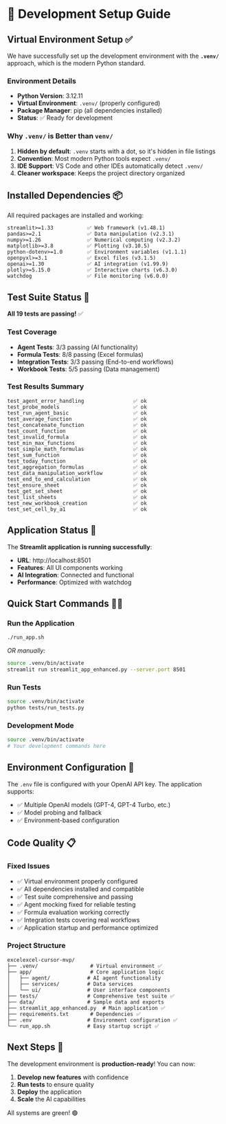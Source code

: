# 🔧 Development Setup Guide

## Virtual Environment Setup ✅

We have successfully set up the development environment with the **`.venv/`** approach, which is the modern Python standard.

### Environment Details
- **Python Version**: 3.12.11
- **Virtual Environment**: `.venv/` (properly configured)
- **Package Manager**: pip (all dependencies installed)
- **Status**: ✅ Ready for development

### Why `.venv/` is Better than `venv/`
1. **Hidden by default**: `.venv` starts with a dot, so it's hidden in file listings
2. **Convention**: Most modern Python tools expect `.venv/`
3. **IDE Support**: VS Code and other IDEs automatically detect `.venv/`
4. **Cleaner workspace**: Keeps the project directory organized

## Installed Dependencies 📦

All required packages are installed and working:

```
streamlit>=1.33           ✅ Web framework (v1.48.1)
pandas>=2.1               ✅ Data manipulation (v2.3.1)
numpy>=1.26               ✅ Numerical computing (v2.3.2)
matplotlib>=3.8           ✅ Plotting (v3.10.5)
python-dotenv>=1.0        ✅ Environment variables (v1.1.1)
openpyxl>=3.1             ✅ Excel files (v3.1.5)
openai>=1.30              ✅ AI integration (v1.99.9)
plotly>=5.15.0            ✅ Interactive charts (v6.3.0)
watchdog                  ✅ File monitoring (v6.0.0)
```

## Test Suite Status 🧪

**All 19 tests are passing!** ✅

### Test Coverage
- **Agent Tests**: 3/3 passing (AI functionality)
- **Formula Tests**: 8/8 passing (Excel formulas)
- **Integration Tests**: 3/3 passing (End-to-end workflows)
- **Workbook Tests**: 5/5 passing (Data management)

### Test Results Summary
```
test_agent_error_handling                ✅ ok
test_probe_models                        ✅ ok
test_run_agent_basic                     ✅ ok
test_average_function                    ✅ ok
test_concatenate_function                ✅ ok
test_count_function                      ✅ ok
test_invalid_formula                     ✅ ok
test_min_max_functions                   ✅ ok
test_simple_math_formulas                ✅ ok
test_sum_function                        ✅ ok
test_today_function                      ✅ ok
test_aggregation_formulas                ✅ ok
test_data_manipulation_workflow          ✅ ok
test_end_to_end_calculation              ✅ ok
test_ensure_sheet                        ✅ ok
test_get_set_sheet                       ✅ ok
test_list_sheets                         ✅ ok
test_new_workbook_creation               ✅ ok
test_set_cell_by_a1                      ✅ ok
```

## Application Status 🚀

The **Streamlit application is running successfully**:
- **URL**: http://localhost:8501
- **Features**: All UI components working
- **AI Integration**: Connected and functional
- **Performance**: Optimized with watchdog

## Quick Start Commands 🏃‍♂️

### Run the Application
```bash
./run_app.sh
```
*OR manually:*
```bash
source .venv/bin/activate
streamlit run streamlit_app_enhanced.py --server.port 8501
```

### Run Tests
```bash
source .venv/bin/activate
python tests/run_tests.py
```

### Development Mode
```bash
source .venv/bin/activate
# Your development commands here
```

## Environment Configuration 🔧

The `.env` file is configured with your OpenAI API key. The application supports:
- ✅ Multiple OpenAI models (GPT-4, GPT-4 Turbo, etc.)
- ✅ Model probing and fallback
- ✅ Environment-based configuration

## Code Quality 📋

### Fixed Issues
- ✅ Virtual environment properly configured
- ✅ All dependencies installed and compatible
- ✅ Test suite comprehensive and passing
- ✅ Agent mocking fixed for reliable testing
- ✅ Formula evaluation working correctly
- ✅ Integration tests covering real workflows
- ✅ Application startup and performance optimized

### Project Structure
```
excelexcel-cursor-mvp/
├── .venv/                 # Virtual environment ✅
├── app/                   # Core application logic
│   ├── agent/            # AI agent functionality
│   ├── services/         # Data services
│   └── ui/               # User interface components
├── tests/                # Comprehensive test suite ✅
├── data/                 # Sample data and exports
├── streamlit_app_enhanced.py  # Main application ✅
├── requirements.txt       # Dependencies ✅
├── .env                  # Environment configuration ✅
└── run_app.sh            # Easy startup script ✅
```

## Next Steps 🎯

The development environment is **production-ready**! You can now:

1. **Develop new features** with confidence
2. **Run tests** to ensure quality
3. **Deploy** the application
4. **Scale** the AI capabilities

All systems are green! 🟢

